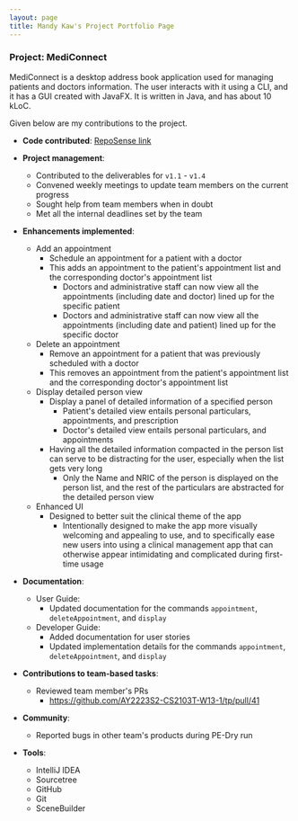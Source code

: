```yaml
---
layout: page
title: Mandy Kaw's Project Portfolio Page
---
```


### Project: MediConnect

MediConnect is a desktop address book application used for managing patients and doctors information.
The user interacts with it using a CLI, and it has a GUI created with JavaFX.
It is written in Java, and has about 10 kLoC.

Given below are my contributions to the project.

* **Code contributed**: [RepoSense link](https://nus-cs2103-ay2223s2.github.io/tp-dashboard/?search=mandykqh&breakdown=true)

* **Project management**:
  * Contributed to the deliverables for `v1.1` - `v1.4`
  * Convened weekly meetings to update team members on the current progress
  * Sought help from team members when in doubt
  * Met all the internal deadlines set by the team

* **Enhancements implemented**:
  * Add an appointment
    * Schedule an appointment for a patient with a doctor
    * This adds an appointment to the patient's appointment list and the corresponding doctor's appointment list
      * Doctors and administrative staff can now view all the appointments (including date and doctor) lined up for the specific patient
      * Doctors and administrative staff can now view all the appointments (including date and patient) lined up for the specific doctor
  * Delete an appointment
    * Remove an appointment for a patient that was previously scheduled with a doctor
    * This removes an appointment from the patient's appointment list and the corresponding doctor's appointment list
  * Display detailed person view
    * Display a panel of detailed information of a specified person
      * Patient's detailed view entails personal particulars, appointments, and prescription
      * Doctor's detailed view entails personal particulars, and appointments
    * Having all the detailed information compacted in the person list can serve to be distracting for the user, especially when the list gets very long
      * Only the Name and NRIC of the person is displayed on the person list, and the rest of the particulars are abstracted for the detailed person view
  * Enhanced UI
    * Designed to better suit the clinical theme of the app
      * Intentionally designed to make the app more visually welcoming and appealing to use, and to specifically ease new users into using a clinical management app that can otherwise appear intimidating and complicated during first-time usage

* **Documentation**:
  * User Guide:
    * Updated documentation for the commands `appointment`, `deleteAppointment`, and `display`
  * Developer Guide:
    * Added documentation for user stories
    * Updated implementation details for the commands `appointment`, `deleteAppointment`, and `display`

* **Contributions to team-based tasks**:
  * Reviewed team member's PRs
    * https://github.com/AY2223S2-CS2103T-W13-1/tp/pull/41

* **Community**:
  * Reported bugs in other team's products during PE-Dry run

* **Tools**:
  * IntelliJ IDEA
  * Sourcetree
  * GitHub
  * Git
  * SceneBuilder
